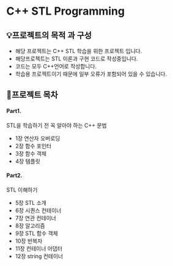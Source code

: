 ﻿# C++ STL Programming
## 💡프로젝트의 목적 과 구성
- 해당 프로젝트는 C++ STL 학습을 위한 프로젝트 입니다.
- 해당프로젝트는 STL 이론과 구현 코드로 작성중입니다.
- 코드는 모두 C++언어로 작성합니다.
- 학습용 프로젝트이기 때문에 일부 오류가 포함되어 있을 수 있습니다.

## 📝프로젝트 목차

#### Part1. 
STL을 학습하기 전 꼭 알아야 하는 C++ 문법
- 1장 연산자 오버로딩 
- 2장 함수 포인터
- 3장 함수 객체
- 4장 템플릿

#### Part2.
STL 이해하기
- 5장 STL 소개
- 6장 시퀀스 컨테이너
- 7장 연관 컨테이너
- 8장 알고리즘
- 9장 STL 함수 객체
- 10장 반복자
- 11장 컨테이너 어댑터
- 12장 string 컨테이너

